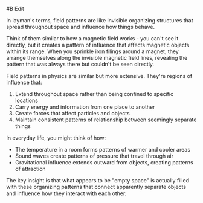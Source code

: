   #B Edit

In layman's terms, field patterns are like invisible organizing structures that spread throughout space and influence how things behave.

Think of them similar to how a magnetic field works - you can't see it directly, but it creates a pattern of influence that affects magnetic objects within its range. When you sprinkle iron filings around a magnet, they arrange themselves along the invisible magnetic field lines, revealing the pattern that was always there but couldn't be seen directly.

Field patterns in physics are similar but more extensive. They're regions of influence that:

1. Extend throughout space rather than being confined to specific locations
2. Carry energy and information from one place to another
3. Create forces that affect particles and objects
4. Maintain consistent patterns of relationship between seemingly separate things

In everyday life, you might think of how:

- The temperature in a room forms patterns of warmer and cooler areas
- Sound waves create patterns of pressure that travel through air
- Gravitational influence extends outward from objects, creating patterns of attraction

The key insight is that what appears to be "empty space" is actually filled with these organizing patterns that connect apparently separate objects and influence how they interact with each other.
